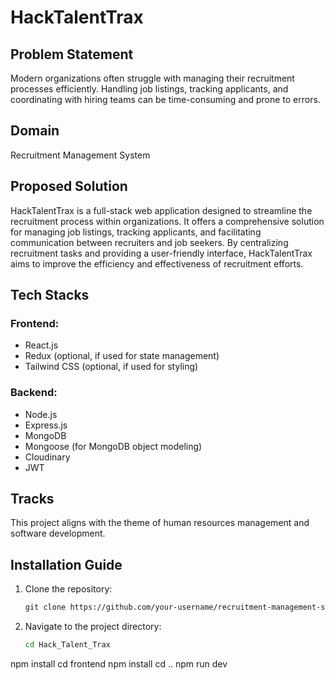 # HackTalentTrax

## Problem Statement
Modern organizations often struggle with managing their recruitment processes efficiently. Handling job listings, tracking applicants, and coordinating with hiring teams can be time-consuming and prone to errors.

## Domain
Recruitment Management System

## Proposed Solution
HackTalentTrax is a full-stack web application designed to streamline the recruitment process within organizations. It offers a comprehensive solution for managing job listings, tracking applicants, and facilitating communication between recruiters and job seekers. By centralizing recruitment tasks and providing a user-friendly interface, HackTalentTrax aims to improve the efficiency and effectiveness of recruitment efforts.

## Tech Stacks
### Frontend:
- React.js
- Redux (optional, if used for state management)
- Tailwind CSS (optional, if used for styling)
### Backend:
- Node.js
- Express.js
- MongoDB
- Mongoose (for MongoDB object modeling)
- Cloudinary
- JWT

## Tracks
This project aligns with the theme of human resources management and software development.

## Installation Guide
1. Clone the repository:
   ```markdown
   git clone https://github.com/your-username/recruitment-management-system.git
2. Navigate to the project directory:
   ```bash
   cd Hack_Talent_Trax
npm install
cd frontend
npm install
cd ..
npm run dev
